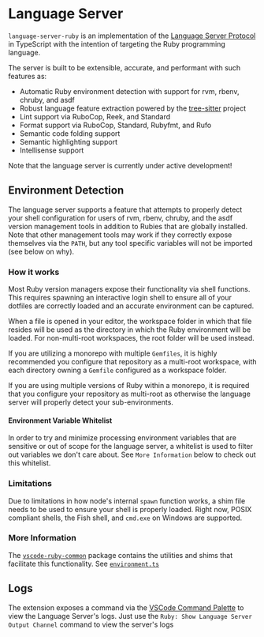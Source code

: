 # Language Server

`language-server-ruby` is an implementation of the [Language Server Protocol](https://microsoft.github.io/language-server-protocol/) in TypeScript with the intention of targeting the Ruby programming language.

The server is built to be extensible, accurate, and performant with such features as:

- Automatic Ruby environment detection with support for rvm, rbenv, chruby, and asdf
- Robust language feature extraction powered by the [tree-sitter](https://tree-sitter.github.io/tree-sitter/) project
- Lint support via RuboCop, Reek, and Standard
- Format support via RuboCop, Standard, Rubyfmt, and Rufo
- Semantic code folding support
- Semantic highlighting support
- Intellisense support

Note that the language server is currently under active development!

## Environment Detection

The language server supports a feature that attempts to properly detect your shell configuration for users of rvm, rbenv, chruby, and the asdf version management tools in addition to Rubies that are globally installed. Note that other management tools may work if they correctly expose themselves via the `PATH`, but any tool specific variables will not be imported (see below on why).

### How it works

Most Ruby version managers expose their functionality via shell functions. This requires spawning an interactive login shell to ensure all of your dotfiles are correctly loaded and an accurate environment can be captured.

When a file is opened in your editor, the workspace folder in which that file resides will be used as the directory in which the Ruby environment will be loaded. For non-multi-root workspaces, the root folder will be used instead.

If you are utilizing a monorepo with multiple `Gemfiles`, it is highly recommended you configure that repository as a multi-root workspace, with each directory owning a `Gemfile` configured as a workspace folder.

If you are using multiple versions of Ruby within a monorepo, it is required that you configure your repository as multi-root as otherwise the language server will properly detect your sub-environments.

#### Environment Variable Whitelist

In order to try and minimize processing environment variables that are sensitive or out of scope for the language server, a whitelist is used to filter out variables we don't care about. See `More Information` below to check out this whitelist.

### Limitations

Due to limitations in how node's internal `spawn` function works, a shim file needs to be used to ensure your shell is properly loaded. Right now, POSIX compliant shells, the Fish shell, and `cmd.exe` on Windows are supported.

### More Information

The [`vscode-ruby-common`](https://github.com/rubyide/vscode-ruby/blob/main/packages/vscode-ruby-common) package contains the utilities and shims that facilitate this functionality. See [`environment.ts`](https://github.com/rubyide/vscode-ruby/blob/main/packages/vscode-ruby-common/src/environment.ts)

## Logs

The extension exposes a command via the [VSCode Command Palette](https://code.visualstudio.com/docs/getstarted/userinterface#_command-palette) to view the Language Server's logs. Just use the `Ruby: Show Language Server Output Channel` command to view the server's logs
